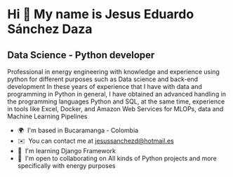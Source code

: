Hi 👋 My name is Jesus Eduardo Sánchez Daza
===========================================

Data Science - Python developer
-------------------------------

Professional in energy engineering with knowledge and experience using python for different purposes such as Data science and back-end development In these years of experience that I have with data and programming in Python in general, I have obtained an advanced handling in the programming languages Python and SQL, at the same time, experience in tools like Excel, Docker, and Amazon Web Services for MLOPs, data and Machine Learning Pipelines

*   🌍  I'm based in Bucaramanga - Colombia
*   ✉️  You can contact me at [jesussanchezd@hotmail.es](mailto:jesussanchezd@hotmail.es)
*   🧠  I'm learning Django Framework
*   🤝  I'm open to collaborating on All kinds of Python projects and more specifically with energy purposes
